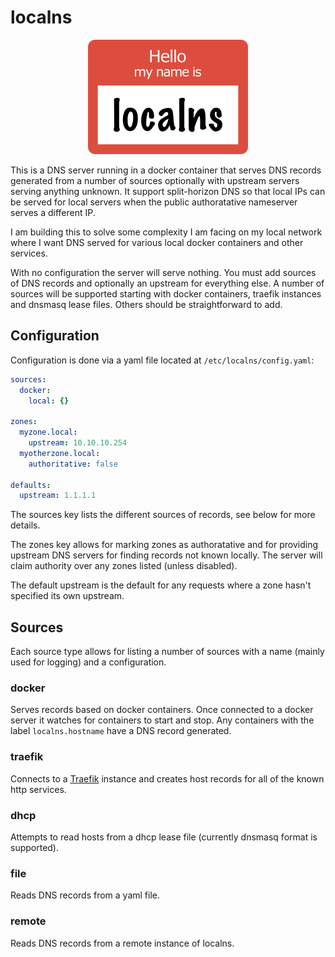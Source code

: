 # localns

<p align="center" width="100%">
  <img src="logo/logo256.png">
</p>

This is a DNS server running in a docker container that serves DNS records
generated from a number of sources optionally with upstream servers serving
anything unknown. It support split-horizon DNS so that local IPs can be served
for local servers when the public authoratative nameserver serves a different
IP.

I am building this to solve some complexity I am facing on my local network
where I want DNS served for various local docker containers and other services.

With no configuration the server will serve nothing. You must add sources of DNS
records and optionally an upstream for everything else. A number of sources will
be supported starting with docker containers, traefik instances and dnsmasq
lease files. Others should be straightforward to add.

## Configuration

Configuration is done via a yaml file located at `/etc/localns/config.yaml`:

```yaml
sources:
  docker:
    local: {}

zones:
  myzone.local:
    upstream: 10.10.10.254
  myotherzone.local:
    authoritative: false

defaults:
  upstream: 1.1.1.1
```

The sources key lists the different sources of records, see below for more
details.

The zones key allows for marking zones as authoratative and for providing
upstream DNS servers for finding records not known locally. The server will
claim authority over any zones listed (unless disabled).

The default upstream is the default for any requests where a zone hasn't
specified its own upstream.

## Sources

Each source type allows for listing a number of sources with a name (mainly
used for logging) and a configuration.

### docker

Serves records based on docker containers. Once connected to a docker server
it watches for containers to start and stop. Any containers with the label
`localns.hostname` have a DNS record generated.

### traefik

Connects to a [Traefik](https://doc.traefik.io/traefik/) instance and creates
host records for all of the known http services.

### dhcp

Attempts to read hosts from a dhcp lease file (currently dnsmasq format is
supported).

### file

Reads DNS records from a yaml file.

### remote

Reads DNS records from a remote instance of localns.
